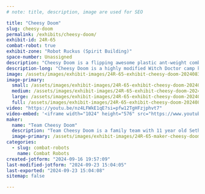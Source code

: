```yaml
---
# note: title, description, image are used for SEO

title: "Cheesy Doom"
slug: cheesy-doom
permalink: /exhibits/cheesy-doom/
exhibit-id: 24R-65
combat-robot: true
exhibit-zone: "Robot Ruckus (Spirit Building)"
space-number: Unassigned
description: "Cheesy Doom is a flipping awesome plastic ant-weight combat robot!"
description-long: "Cheesy Doom is a highly modified Witch Doctor camp kit.  It is a 1 pound plastic bot.  Cheesy doom has high speed maneuverability as well as strong reverse flipper to send bots flying or to pin them."
image: /assets/images/exhibit-images/24R-65-exhibit-cheesy-doom-20240831-122844-large.jpg
image-primary: 
  small: /assets/images/exhibit-images/24R-65-exhibit-cheesy-doom-20240831-122844-small.jpg
  medium: /assets/images/exhibit-images/24R-65-exhibit-cheesy-doom-20240831-122844-medium.jpg
  large: /assets/images/exhibit-images/24R-65-exhibit-cheesy-doom-20240831-122844-large.jpg
  full: /assets/images/exhibit-images/24R-65-exhibit-cheesy-doom-20240831-122844-full.jpg
video: "https://youtu.be/nz4LFWkE1qE?si=pfw12TgHFzjphvt7"
video-embed: '<iframe width="1024" height="576" src="https://www.youtube.com/embed/nz4LFWkE1qE?feature=oembed" frameborder="0" allow="accelerometer; autoplay; clipboard-write; encrypted-media; gyroscope; picture-in-picture; web-share" referrerpolicy="strict-origin-when-cross-origin" allowfullscreen title="Cheesy Doom vs Killer Parakeet - Destruction in Duval 2024"></iframe>'
maker: 
  name: "Team Cheesy Doom"
  description: "Team Cheesy Doom is a family team with 11 year old Seth as the driver and captain."
  image-primary: /assets/images/exhibit-images/24R-65-maker-cheesy-doom-cheesyshirtbright-medium.png
categories: 
  - slug: combat-robots
    name: Combat Robots
created-jotform: "2024-09-16 19:57:09"
last-modified-jotform: "2024-09-23 15:04:05"
last-exported: "2024-09-23 15:04:08"
sitemap: false

---
```

